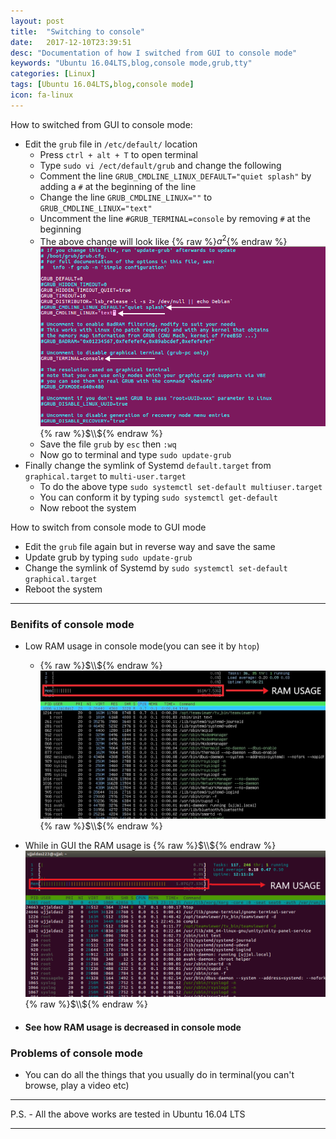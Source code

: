 ```yaml
---
layout: post
title:  "Switching to console"
date:   2017-12-10T23:39:51
desc: "Documentation of how I switched from GUI to console mode"
keywords: "Ubuntu 16.04LTS,blog,console mode,grub,tty"
categories: [Linux]
tags: [Ubuntu 16.04LTS,blog,console mode]
icon: fa-linux
---
```


How to switched from GUI to console mode:
- Edit the `grub` file in `/etc/default/` location
  - Press `ctrl + alt + T` to open terminal
  - Type `sudo vi /ect/default/grub` and change the following
  - Comment the line `GRUB_CMDLINE_LINUX_DEFAULT="quiet splash"` by adding a `#` at the beginning of the line
  - Change the line `GRUB_CMDLINE_LINUX=""` to `GRUB_CMDLINE_LINUX="text"`
  - Uncomment the line `#GRUB_TERMINAL=console` by removing `#` at the beginning
  - The above change will look like {% raw %}$a^2${% endraw %}![vi editor](https://raw.githubusercontent.com/ujjaldas1997/Data_images/master/blogs/vi_grub.jpg){% raw %}$\\${% endraw %}
  - Save the file `grub` by `esc` then `:wq`
  - Now go to terminal and type `sudo update-grub`
- Finally change the symlink of Systemd `default.target` from `graphical.target` to `multi-user.target`
  - To do the above type `sudo systemctl set-default multiuser.target`
  - You can conform it by typing `sudo systemctl get-default`
  - Now reboot the system

How to switch from console mode to GUI mode
- Edit the `grub` file again but in reverse way and save the same
- Update grub by typing `sudo update-grub`
- Change the symlink of Systemd by `sudo systemctl set-default graphical.target`
- Reboot the system

---

### Benifits of console mode
- Low RAM usage in console mode(you can see it by `htop`)   
    - {% raw %}$\\${% endraw %}![Console RAM](https://raw.githubusercontent.com/ujjaldas1997/Data_images/master/blogs/console_ram.jpg){% raw %}$\\${% endraw %}
- While in GUI the RAM usage is {% raw %}$\\${% endraw %}![GUI RAM](https://raw.githubusercontent.com/ujjaldas1997/Data_images/master/blogs/gui_ram.jpg){% raw %}$\\${% endraw %}

- #### See how RAM usage is decreased in console mode
### Problems of console mode
- You can do all the things that you usually do in terminal(you can't browse, play a video etc)

---

P.S. - All the above works are tested in Ubuntu 16.04 LTS

---
